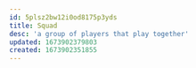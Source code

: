 ```yaml
---
id: 5plsz2bw12i0od8175p3yds
title: Squad
desc: 'a group of players that play together'
updated: 1673902379803
created: 1673902351855
---
```

